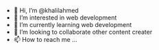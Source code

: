 - 👋 Hi, I’m @khalilahmed
- 👀 I’m interested in web development
- 🌱 I’m currently learning web development
- 💞️ I’m looking to collaborate other content creater
- 📫 How to reach me ...

<!---
khalilahmed63/khalilahmed63 is a ✨ special ✨ repository because its `README.md` (this file) appears on your GitHub profile.
You can click the Preview link to take a look at your changes.
--->
